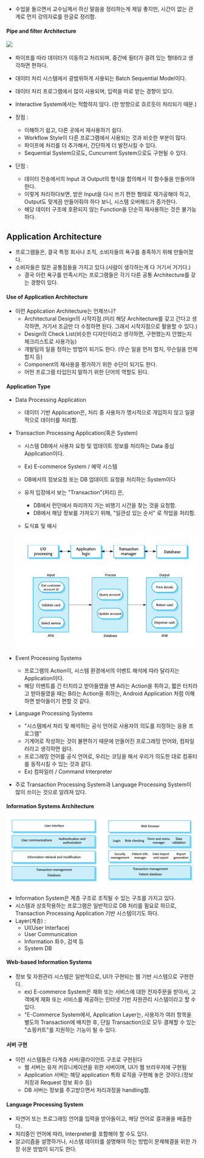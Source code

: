 + 수업을 들으면서 교수님께서 하신 말씀을 정리하는게 제일 좋지만, 시간이 없는 관계로 먼저 강의자료를 한글로 정리함.


#### Pipe and filter Architecture 

<img src = "https://mingrammer.com/images/2017-09-10-pipe-filter-pattern.png">

+ 파이프를 따라 데이터가 이동하고 처리되며, 중간에 필터가 걸려 있는 형태라고 생각하면 편하다. 
+ 데이터 처리 시스템에서 광범위하게 사용되는 Batch Sequential Model이다. 
+ 데이터 처리 프로그램에서 많이 사용되며, 입력을 따로 받는 경향이 있다. 
+ Interactive System에서는 적합하지 않다. (한 방향으로 흐르듯이 처리되기 때문.)
+ 장점 : 
  - 이해하기 쉽고, 다른 곳에서 재사용하기 쉽다. 
  - Workflow Style이 다른 프로그램에서 사용되는 것과 비슷한 부분이 많다.
  - 파이프에 처리를 더 추가해서, 간단하게 더 발전시킬 수 있다. 
  - Sequential System으로도, Cuncurrent System으로도 구현될 수 있다. 

+ 단점 : 
  - 데이터 전송에서의 Input 과 Output의 형식을 합의해서 각 함수들을 만들어야 한다.
  - 이렇게 처리하다보면, 받은 Input을 다시 쓰기 편한 형태로 재가공해야 하고, Output도 맞게끔 만들어줘야 하다 보니, 시스템 오버헤드가 증가한다. 
  - 해당 데이터 구조에 호환되지 않는 Function을 단순히 재사용하는 것은 불가능하다. 


## Application Architecture

+ 프로그램들은, 결국 특정 회사나 조직, 소비자들의 욕구를 충족하기 위해 만들어졌다.
+ 소비자들은 많은 공통점들을 가지고 있다.(사람이 생각하는게 다 거기서 거기다.)
  - 결국 이런 욕구를 만족시키는 프로그램들은 각기 다른 공통 Architecture를 갖는 경향이 있다.

#### Use of Application Architecture

+ 이런 Application Architecture는 언제쓰나?
  - Architectural Design의 시작지점.(미리 해당 Architecture를 갖고 간다고 생각하면, 거기서 조금만 더 수정하면 된다. 그래서 시작지점으로 활용할 수 있다.)
  - Design의 Check List(비슷한 디자인이라고 생각하면, 구현했는지 안했는지 체크리스트로 사용가능)
  - 개발팀의 일을 정하는 방법이 되기도 한다. (무슨 일을 먼저 할지, 무슨일을 언제할지 등)
  - Component의 재사용을 평가하기 위한 수단이 되기도 한다. 
  - 어떤 프로그램 타입인지 말하기 위한 단어의 역할도 된다. 

#### Application Type

+ Data Processing Application 
  - 데이터 기반 Application은, 처리 중 사용자가 명시적으로 개입하지 않고 일괄적으로 데이터를 처리함.

+ Transaction Processing Application(혹은 System)
  - 시스템 DB에서 사용자 요청 및 업데이트 정보를 처리하는 Data 중심 Application이다.
  - Ex) E-commerce System / 예약 시스템
  - DB에서의 정보요청 또는 DB 업데이트 요청을 처리하는 System이다 
  - 유저 입장에서 보는 "Transaction"(처리) 은,
     - DB에서 런던에서 파리까지 가는 비행기 시간을 찾는 것을 요청함. 
     - DB에서 해당 정보를 가져오기 위해, "일관성 있는 순서" 로 작업을 처리함.

  - 도식표 및 예시
  
  <img src="Ch6_1.png"/>

+ Event Processing Systems
  - 프로그램의 Action이, 시스템 환경에서의 이벤트 해석에 따라 달라지는 Application이다. 
  - 해당 이벤트를 긴 터치라고 받아들였을 땐 A라는 Action을 취하고, 짧은 터치라고 받아들였을 때는 B라는 Action을 취하는, Android Application 처럼 이해하면 받아들이기 편할 것 같다. 
  
+ Language Processing Systems
  - "시스템에서 처리 및 해석하는 공식 언어로 사용자의 의도를 지정하는 응용 프로그램" 
  - 기계어로 작성하는 것이 불편하기 때문에 만들어진 프로그래밍 언어와, 컴파일러라고 생각하면 쉽다. 
  - 프로그래밍 언어를 공식 언어로, 우리는 코딩을 해서 우리가 의도한 대로 컴퓨터를 동작시킬 수 있는 것과 같다. 
  -  Ex) 컴파일러 / Command Interpreter
  
+ 주로 Transaction Processing System과 Language Processing System이 많이 쓰이는 것으로 알려져 있다.

#### Information Systems Architecture

<img src = "Ch6_2.png" />

+ Information System은 계층 구조로 조직될 수 있는 구조를 가지고 있다. 
+ 시스템과 상호작용하는 프로그램은 일반적으로 DB 처리를 필요로 하므로, Transaction Processing Application 기반 시스템이기도 하다. 
+ Layer(계층) : 
  - UI(User Interface)
  - User Communication
  - Information 회수, 검색 등
  - System DB

#### Web-based Information Systems

+ 정보 및 자원관리 시스템은 일반적으로, UI가 구현되는 웹 기반 시스템으로 구현한다. 
  - ex) E-commerce System은 재화 또는 서비스에 대한 전자주문을 받아서, 고객에게 재화 또는 서비스를 제공하는 인터넷 기반 자원관리 시스템이라고 할 수 있다. 
  - "E-Commerce System에서, Application Layer는, 사용자가 여러 항목을 별도의 Transaction에 배치한 후, 단일 Transaction으로 모두 결제할 수 있는 "쇼핑카트"를 지원하는 기능이 될 수 있다. 

#### 서버 구현

+ 이런 시스템들은 다계층 서버/클라이언트 구조로 구현된다
  - 웹 서버는 유저 커뮤니케이션을 위한 서버이며, UI가 웹 브라우저에 구현됨
  - Application 서버는 해당 application 특화 로직을 구현해 놓은 것이다.(정보 저장과 Request 정보 회수 등)
  - DB 서버는 정보를 주고받으면서 처리과정을 handling함. 

#### Language Processing System

+ 자연어 또는 프로그래밍 언어를 입력을 받아들이고, 해당 언어로 결과물을 배출한다.
+ 처리중인 언어에 따라, Interpreter를 포함해야 할 수도 있다. 
+ 알고리즘을 설명하거나, 시스템 데이터를 설명해야 하는 방법이 문제해결을 위한 가장 쉬운 방법이 되기도 한다.
